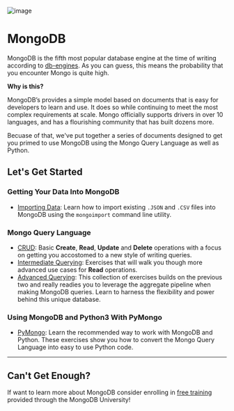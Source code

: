 ![image](https://user-images.githubusercontent.com/38021615/66250308-be901380-e6f5-11e9-90cf-e53c90735e24.png)


# MongoDB
MongoDB is the fifth most popular database engine at the time of writing according to [db-engines](https://db-engines.com/en/ranking_trend).  As you can guess, this means the probability that you encounter Mongo is quite high.

**Why is this?**

MongoDB’s provides a simple model based on documents that is easy for developers to learn and use.  It does so while continuing to meet the most complex requirements at scale.  Mongo officially supports drivers in over 10 languages, and has a flourishing community that has built dozens more.

Becuase of that, we've put together a series of documents designed to get you primed to use MongoDB using the Mongo Query Language as well as Python.


## Let's Get Started

### Getting Your Data Into MongoDB

- [Importing Data](00_importing-data-into-mongo.md):  Learn how to import existing `.JSON` and `.CSV` files into MongoDB using the `mongoimport` command line utility.

### Mongo Query Language

- [CRUD](exercises/01_basic-mongo-queries.md):  Basic **Create**, **Read**, **Update** and **Delete** operations with a focus on getting you accostomed to a new style of writing queries.
- [Intermediate Querying](exercises/02_intermediate-mongo-queries.md):  Exercises that will walk you though more advanced use cases for **Read** operations.
- [Advanced Querying](exercises/03_advanced-mongo-queries.md):  This collection of exercises builds on the previous two and really readies you to leverage the aggregate pipeline when making MongoDB queries.  Learn to harness the flexibility and power behind this unique database.

### Using MongoDB and Python3 With PyMongo

- [PyMongo](exercises/04_mongo-with-python.md):  Learn the recommended way to work with MongoDB and Python.  These exercises show you how to convert the Mongo Query Language into easy to use Python code.

---

## Can't Get Enough?
If want to learn more about MongoDB consider enrolling in [free training](https://university.mongodb.com/) provided through the MongoDB University!
